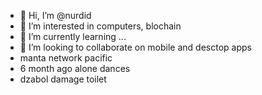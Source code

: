 - 👋 Hi, I’m @nurdid
- 👀 I’m interested in computers, blochain
- 🌱 I’m currently learning ...
- 💞️ I’m looking to collaborate on mobile and desctop apps
- manta network pacific
- 6 month ago alone dances
- dzabol damage toilet
